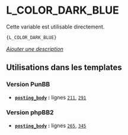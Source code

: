 # L_COLOR_DARK_BLUE


Cette variable est utilisable directement.

```html
{L_COLOR_DARK_BLUE}
```

[*Ajouter une description*](https://fa-tvars.appspot.com/var/L_COLOR_DARK_BLUE)

## Utilisations dans les templates

### Version PunBB
* __[`posting_body`](../tpl/var/punbb/posting_body.md#readme) :__ lignes [`211`](../tpl/src/punbb/posting_body.tpl#L211), [`291`](../tpl/src/punbb/posting_body.tpl#L291)

### Version phpBB2
* __[`posting_body`](../tpl/var/subsilver/posting_body.md#readme) :__ lignes [`265`](../tpl/src/subsilver/posting_body.tpl#L265), [`345`](../tpl/src/subsilver/posting_body.tpl#L345)